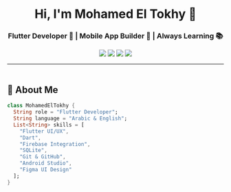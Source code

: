 <h1 align="center">Hi, I'm Mohamed El Tokhy 👋</h1>
<h3 align="center">Flutter Developer 🧠 | Mobile App Builder 📱 | Always Learning 📚</h3>

<p align="center">
  <a href="https://linkedin.com/in/YOUR-LINKEDIN"><img src="https://img.shields.io/badge/Mohamed%20El%20Tokhy-0077B5?style=for-the-badge&logo=linkedin&logoColor=white" /></a>
  <a href="https://t.me/YOUR-TELEGRAM"><img src="https://img.shields.io/badge/Telegram-@YOURUSERNAME-2CA5E0?style=for-the-badge&logo=telegram&logoColor=white" /></a>
  <a href="mailto:YOUR-EMAIL"><img src="https://img.shields.io/badge/Email-YOUR%20EMAIL-red?style=for-the-badge&logo=gmail&logoColor=white" /></a>
  <a href="https://github.com/M7medAli"><img src="https://img.shields.io/badge/GitHub-M7medAli-black?style=for-the-badge&logo=github&logoColor=white" /></a>
</p>

---

<img src="https://media.giphy.com/media/3o7abKhOpu0NwenH3O/giphy.gif" width="100%" height="3px" />

## 🚀 About Me

```dart
class MohamedElTokhy {
  String role = "Flutter Developer";
  String language = "Arabic & English";
  List<String> skills = [
    "Flutter UI/UX",
    "Dart",
    "Firebase Integration",
    "SQLite",
    "Git & GitHub",
    "Android Studio",
    "Figma UI Design"
  ];
}
